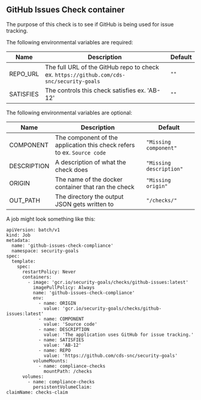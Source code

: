## GitHub Issues Check container

The purpose of this check is to see if GitHub is being used for issue tracking.

The following environmental variables are required:

| Name      | Description                                                                          | Default |
| --------- | ------------------------------------------------------------------------------------ | ------- |
| REPO_URL  | The full URL of the GitHub repo to check ex. `https://github.com/cds-snc/security-goals` | `""`    |
| SATISFIES | The controls this check satisfies ex. 'AB-12'                                        | `""`    |

The following environmental variables are optional:

| Name        | Description                                                             | Default                 |
| ----------- | ----------------------------------------------------------------------- | ----------------------- |
| COMPONENT   | The component of the application this check refers to ex. `Source code` | `"Missing component"`   |
| DESCRIPTION | A description of what the check does                                    | `"Missing description"` |
| ORIGIN      | The name of the docker container that ran the check                     | `"Missing origin"`      |
| OUT_PATH    | The directory the output JSON gets written to                           | `"/checks/"`            |

A job might look something like this:

```
apiVersion: batch/v1
kind: Job
metadata:
  name: 'github-issues-check-compliance'
  namespace: security-goals
spec:
  template:
    spec:
      restartPolicy: Never
      containers:
        - image: 'gcr.io/security-goals/checks/github-issues:latest'
          imagePullPolicy: Always
          name: 'github-issues-check-compliance'
          env:
            - name: ORIGIN
              value: 'gcr.io/security-goals/checks/github-issues:latest'
            - name: COMPONENT
              value: 'Source code'
            - name: DESCRIPTION
              value: 'The application uses GitHub for issue tracking.'
            - name: SATISFIES
              value: 'AB-12'
            - name: REPO
              value: 'https://github.com/cds-snc/security-goals'
          volumeMounts:
            - name: compliance-checks
              mountPath: /checks
      volumes:
        - name: compliance-checks
          persistentVolumeClaim:
claimName: checks-claim
```
